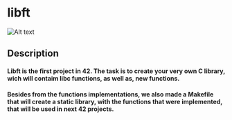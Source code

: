 # libft

<img src="https://game.42sp.org.br/static/assets/achievements/libftm.png" alt="Alt text">

## Description
#### Libft is the first project in 42. The task is to create your very own C library, wich will contaim libc functions, as well as, new functions.  
#### Besides from the functions implementations, we also made a Makefile that will create a static library, with the functions that were implemented, that will be used in next 42 projects.



